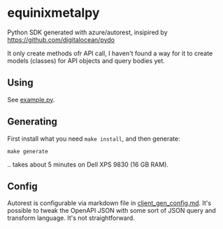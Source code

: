 # equinixmetalpy

Python SDK generated with azure/autorest, insipired by https://github.com/digitalocean/pydo

It only create methods ofr API call, I haven't found a way for it to create models (classes) for API objects and query bodies yet.

## Using

See [example.py](example.py).

## Generating

First install what you need `make install`, and then generate:

`make generate`

.. takes about 5 minutes on Dell XPS 9830 (16 GB RAM).

## Config

Autorest is configurable via markdown file in [client_gen_config.md](client_gen_config.md). It's possible to tweak the OpenAPI JSON with some sort of JSON query and transform language. It's not straightforward.





